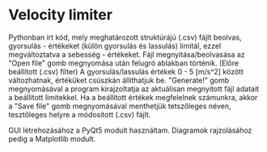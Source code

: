 # Velocity limiter
Pythonban írt kód, mely meghatározott struktúrájú (.csv) fájlt beolvas, gyorsulás - értékeket (külön gyorsulás és lassulás) limitál,
ezzel megváltoztatva a sebesség - értékeket.
Fájl megnyitása/beolvasása az "Open file" gomb megnyomása után felugró ablakban történik. (Előre beállított (.csv) filter)
A gyorsulás/lassulás értékek 0 - 5 [m/s^2] között változhatnak, értéküket csúszkán állíthatjuk be.
"Generate!" gomb megnyomásával a program kirajzoltatja az aktuálisan megnyitott fájl adatait a beállított limitekkel.
Ha a beállított értékek megfelelnek számunkra, akkor a "Save file" gomb megnyomásával menthetjük tetszőleges néven, tesztőleges helyre
a módosított (.csv) fájlt.

GUI létrehozásához a PyQt5 modult használtam.
Diagramok rajzolásához pedig a Matplotlib modult.
